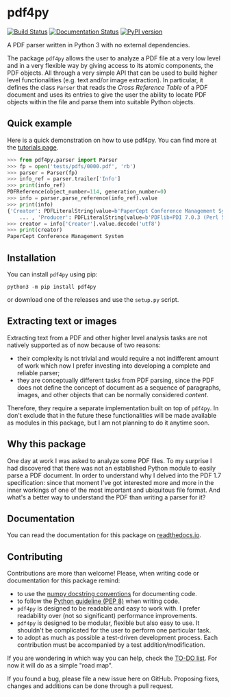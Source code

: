 # pdf4py

[![Build Status](https://travis-ci.org/Halolegend94/pdf4py.svg?branch=master)](https://travis-ci.org/Halolegend94/pdf4py) [![Documentation Status](https://readthedocs.org/projects/pdf4py/badge/?version=latest)](https://pdf4py.readthedocs.io/en/latest/?badge=latest) [![PyPI version](https://badge.fury.io/py/pdf4py.svg)](https://badge.fury.io/py/pdf4py)

A PDF parser written in Python 3 with no external dependencies.

The package `pdf4py` allows the user to analyze a PDF file at a very low level and in a very
flexible way by giving access to its atomic components, the PDF objects. All through a very
simple API that can be used to build higher level functionalities (e.g. text and/or image
extraction). In particular, it defines the class `Parser` that reads the *Cross Reference Table*
of a PDF document and uses its entries to give the user the ability to locate PDF objects within
the file and parse them into suitable Python objects.

## Quick example

Here is a quick demonstration on how to use pdf4py. You can find more at the [tutorials page](https://pdf4py.readthedocs.io/en/latest/tutorials.html).

```python
>>> from pdf4py.parser import Parser
>>> fp = open('tests/pdfs/0000.pdf', 'rb')
>>> parser = Parser(fp)
>>> info_ref = parser.trailer['Info']
>>> print(info_ref)
PDFReference(object_number=114, generation_number=0)
>>> info = parser.parse_reference(info_ref).value
>>> print(info)
{'Creator': PDFLiteralString(value=b'PaperCept Conference Management System'),
    ... , 'Producer': PDFLiteralString(value=b'PDFlib+PDI 7.0.3 (Perl 5.8.0/Linux)')}
>>> creator = info['Creator'].value.decode('utf8')
>>> print(creator)
PaperCept Conference Management System
```

## Installation

You can install `pdf4py` using pip:

```
python3 -m pip install pdf4py
```

or download one of the releases and use the `setup.py` script.


## Extracting text or images

Extracting text from a PDF and other higher level analysis tasks are not natively supported as of now 
because of two reasons:

- their complexity is not trivial and would require a not indifferent amount of work which now I prefer
investing into developing a complete and reliable parser;
- they are conceptually different tasks from PDF parsing, since the PDF does not define the concept of
document as a sequence of paragraphs, images, and other objects that can be normally considered *content*.

Therefore, they require a separate implementation built on top of `pdf4py`. In don't exclude that in
the future these functionalities will be made available as modules in this package, but I am not planning
to do it anytime soon.


## Why this package

One day at work I was asked to analyze some PDF files. To my surprise I had discovered that
there was not an established Python module to easily parse a PDF document. In order to understand
why I delved into the PDF 1.7 specification: since that moment I've got interested more and more
in the inner workings of one of the most important and ubiquitous file format. And what's
a better way to understand the PDF than writing a parser for it?


## Documentation

You can read the documentation for this package on [readthedocs.io](https://pdf4py.readthedocs.io/en/latest/).


## Contributing

Contributions are more than welcome! Please, when writing code or documentation for this package remind:

- to use the [numpy docstring conventions](https://numpydoc.readthedocs.io/en/latest/format.html) for documenting code.
- to follow the [Python guideline (PEP 8)](https://www.python.org/dev/peps/pep-0008/) when writing code.
- `pdf4py` is designed to be readable and easy to work with. I prefer readability over (not so significant)
  performance improvements.
- `pdf4py` is designed to be modular, flexible but also easy to use. It shouldn't be complicated for the user
  to perform one particular task.
- to adopt as much as possible a test-driven development process. Each contribution must be accompanied by a 
  test addition/modification.

If you are wondering in which way you can help, check the [TO-DO list](todo.md). For now it will do as a
simple "road map".  

If you found a bug, please file a new issue here on GitHub. Proposing fixes, changes and additions can
be done through a pull request.
